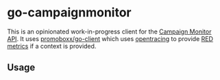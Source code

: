 # go-campaignmonitor
This is an opinionated work-in-progress client for the [Campaign Monitor API](https://www.campaignmonitor.com/api/). It uses [promoboxx/go-client](https://github.com/promoboxx/go-client) which uses [opentracing](https://github.com/opentracing/opentracing-go) to provide [RED metrics](https://www.weave.works/blog/the-red-method-key-metrics-for-microservices-architecture/) if a context is provided.

## Usage
